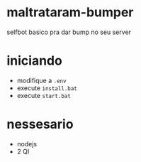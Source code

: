 # maltrataram-bumper
selfbot basico pra dar bump no seu server
# iniciando 
- modifique a ```.env```
- execute ```install.bat```
- execute ```start.bat```
# nessesario
- nodejs
- 2 QI
